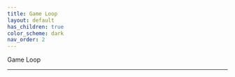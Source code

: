 ```yaml
---
title: Game Loop
layout: default
has_children: true
color_scheme: dark
nav_order: 2
---
```



Game Loop

----
